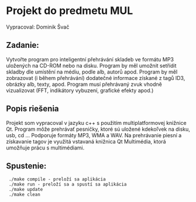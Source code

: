 # Projekt do predmetu MUL
Vypracoval: Dominik Švač

## Zadanie:
Vytvořte program pro inteligentní přehrávání skladeb ve formátu MP3 uložených na CD-ROM nebo na disku. Program by měl umožnit setřídit skladby dle umístění na médiu, podle alb, autorů apod. Program by měl zobrazovat (i během přehrávání) dodatečné informace získané z tagů ID3, obrázky alb, texty, apod. Program musí přehrávaný zvuk vhodně vizualizovat (FFT, indikátory vybuzení, grafické efekty apod.)

## Popis riešenia
Projekt som vypracoval v jazyku c++ s použitím multiplatformovej knižnice Qt. Program môže prehrávať pesničky, ktoré sú uložené kdekoľvek na disku, usb, cd ... Podporuje formáty MP3, WMA a WAV. Na prehrávanie piesní a získavanie tagov je využitá vstavaná knižnica Qt Multimédia, ktorá umožňuje prácu s multimédiami.

## Spustenie:
```
 ./make compile - preloží sa aplikácia
 ./make run - preloží sa a spustí sa aplikácia
 ./make update
 ./make clean
```